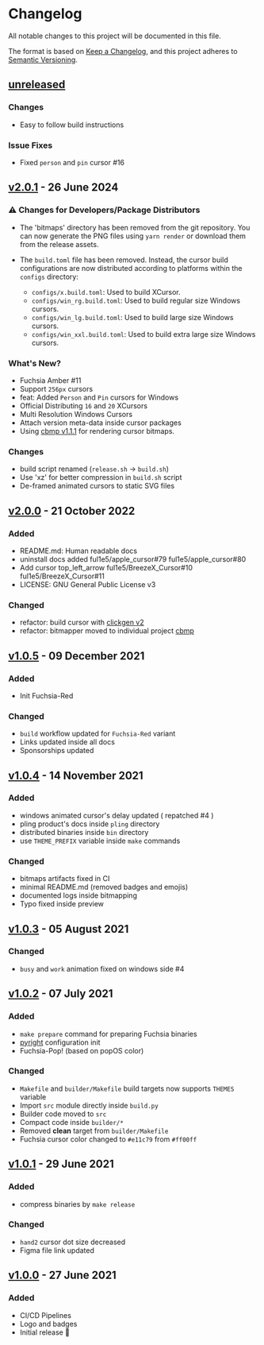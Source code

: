 # Changelog

All notable changes to this project will be documented in this file.

The format is based on [Keep a Changelog](https://keepachangelog.com/en/1.0.0/),
and this project adheres to [Semantic Versioning](https://semver.org/spec/v2.0.0.html).

## [unreleased]

### Changes

-   Easy to follow build instructions

### Issue Fixes

-   Fixed `person` and `pin` cursor #16

## [v2.0.1] - 26 June 2024

### :warning: Changes for Developers/Package Distributors

-   The 'bitmaps' directory has been removed from the git repository. You can now generate the PNG files using `yarn render` or download them from the release assets.

-   The `build.toml` file has been removed. Instead, the cursor build configurations are now distributed according to platforms within the `configs` directory:
    -   `configs/x.build.toml`: Used to build XCursor.
    -   `configs/win_rg.build.toml`: Used to build regular size Windows cursors.
    -   `configs/win_lg.build.toml`: Used to build large size Windows cursors.
    -   `configs/win_xxl.build.toml`: Used to build extra large size Windows cursors.

### What's New?

-   Fuchsia Amber #11
-   Support `256px` cursors
-   feat: Added `Person` and `Pin` cursors for Windows
-   Official Distributing `16` and `20` XCursors
-   Multi Resolution Windows Cursors
-   Attach version meta-data inside cursor packages
-   Using [cbmp v1.1.1](https://github.com/ful1e5/cbmp/tree/v1.1.1) for rendering cursor bitmaps.

### Changes

-   build script renamed (`release.sh` -> `build.sh`)
-   Use 'xz' for better compression in `build.sh` script
-   De-framed animated cursors to static SVG files

## [v2.0.0] - 21 October 2022

### Added

-   README.md: Human readable docs
-   uninstall docs added ful1e5/apple_cursor#79 ful1e5/apple_cursor#80
-   Add cursor top_left_arrow ful1e5/BreezeX_Cursor#10 ful1e5/BreezeX_Cursor#11
-   LICENSE: GNU General Public License v3

### Changed

-   refactor: build cursor with [clickgen v2](https://github.com/ful1e5/clickgen)
-   refactor: bitmapper moved to individual project [cbmp](https://github.com/ful1e5/cbmp)

## [v1.0.5] - 09 December 2021

### Added

-   Init Fuchsia-Red

### Changed

-   `build` workflow updated for `Fuchsia-Red` variant
-   Links updated inside all docs
-   Sponsorships updated

## [v1.0.4] - 14 November 2021

### Added

-   windows animated cursor's delay updated ( repatched #4 )
-   pling product's docs inside `pling` directory
-   distributed binaries inside `bin` directory
-   use `THEME_PREFIX` variable inside `make` commands

### Changed

-   bitmaps artifacts fixed in CI
-   minimal README.md (removed badges and emojis)
-   documented logs inside bitmapping
-   Typo fixed inside preview

## [v1.0.3] - 05 August 2021

### Changed

-   `busy` and `work` animation fixed on windows side #4

## [v1.0.2] - 07 July 2021

### Added

-   `make prepare` command for preparing Fuchsia binaries
-   [pyright](https://github.com/microsoft/pyright/blob/main/docs/configuration.md) configuration init
-   Fuchsia-Pop! (based on popOS color)

### Changed

-   `Makefile` and `builder/Makefile` build targets now supports `THEMES` variable
-   Import `src` module directly inside `build.py`
-   Builder code moved to `src`
-   Compact code inside `builder/*`
-   Removed **clean** target from `builder/Makefile`
-   Fuchsia cursor color changed to `#e11c79` from `#ff00ff`

## [v1.0.1] - 29 June 2021

### Added

-   compress binaries by `make release`

### Changed

-   `hand2` cursor dot size decreased
-   Figma file link updated

## [v1.0.0] - 27 June 2021

### Added

-   CI/CD Pipelines
-   Logo and badges
-   Initial release 🎊

[unreleased]: https://github.com/ful1e5/fuchsia-cursor/compare/v2.0.1...main
[v2.0.1]: https://github.com/ful1e5/fuchsia-cursor/compare/v2.0.0...v2.0.1
[v2.0.0]: https://github.com/ful1e5/fuchsia-cursor/compare/v1.0.5...v2.0.0
[v1.0.5]: https://github.com/ful1e5/fuchsia-cursor/compare/v1.0.4...v1.0.5
[v1.0.4]: https://github.com/ful1e5/fuchsia-cursor/compare/v1.0.3...v1.0.4
[v1.0.3]: https://github.com/ful1e5/fuchsia-cursor/compare/v1.0.2...v1.0.3
[v1.0.2]: https://github.com/ful1e5/fuchsia-cursor/compare/v1.0.1...v1.0.2
[v1.0.1]: https://github.com/ful1e5/fuchsia-cursor/compare/v1.0.0...v1.0.1
[v1.0.0]: https://github.com/ful1e5/fuchsia-cursor/tree/v1.0.0
